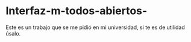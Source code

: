 # Interfaz-m-todos-abiertos-
Este es un trabajo que se me pidió en mi universidad, si te es de utilidad úsalo. 
